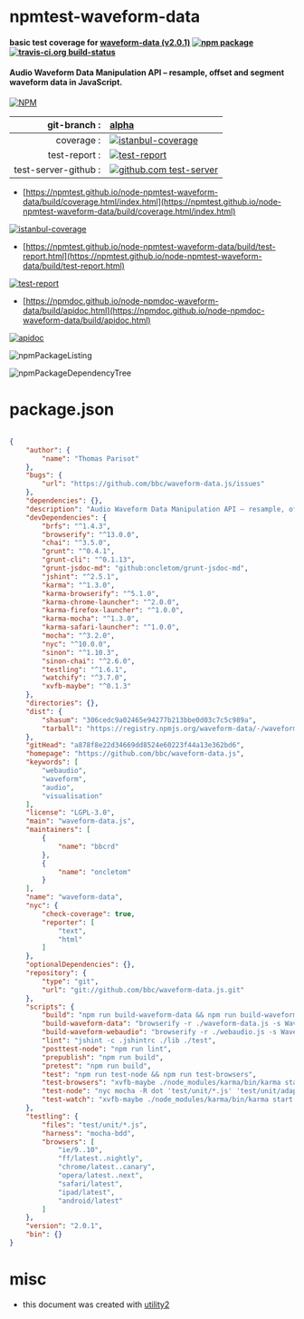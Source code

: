 # npmtest-waveform-data

#### basic test coverage for  [waveform-data (v2.0.1)](https://github.com/bbc/waveform-data.js)  [![npm package](https://img.shields.io/npm/v/npmtest-waveform-data.svg?style=flat-square)](https://www.npmjs.org/package/npmtest-waveform-data) [![travis-ci.org build-status](https://api.travis-ci.org/npmtest/node-npmtest-waveform-data.svg)](https://travis-ci.org/npmtest/node-npmtest-waveform-data)

#### Audio Waveform Data Manipulation API – resample, offset and segment waveform data in JavaScript.

[![NPM](https://nodei.co/npm/waveform-data.png?downloads=true&downloadRank=true&stars=true)](https://www.npmjs.com/package/waveform-data)

| git-branch : | [alpha](https://github.com/npmtest/node-npmtest-waveform-data/tree/alpha)|
|--:|:--|
| coverage : | [![istanbul-coverage](https://npmtest.github.io/node-npmtest-waveform-data/build/coverage.badge.svg)](https://npmtest.github.io/node-npmtest-waveform-data/build/coverage.html/index.html)|
| test-report : | [![test-report](https://npmtest.github.io/node-npmtest-waveform-data/build/test-report.badge.svg)](https://npmtest.github.io/node-npmtest-waveform-data/build/test-report.html)|
| test-server-github : | [![github.com test-server](https://npmtest.github.io/node-npmtest-waveform-data/GitHub-Mark-32px.png)](https://npmtest.github.io/node-npmtest-waveform-data/build/app/index.html) | | build-artifacts : | [![build-artifacts](https://npmtest.github.io/node-npmtest-waveform-data/glyphicons_144_folder_open.png)](https://github.com/npmtest/node-npmtest-waveform-data/tree/gh-pages/build)|

- [https://npmtest.github.io/node-npmtest-waveform-data/build/coverage.html/index.html](https://npmtest.github.io/node-npmtest-waveform-data/build/coverage.html/index.html)

[![istanbul-coverage](https://npmtest.github.io/node-npmtest-waveform-data/build/screenCapture.buildCi.browser.%252Ftmp%252Fbuild%252Fcoverage.lib.html.png)](https://npmtest.github.io/node-npmtest-waveform-data/build/coverage.html/index.html)

- [https://npmtest.github.io/node-npmtest-waveform-data/build/test-report.html](https://npmtest.github.io/node-npmtest-waveform-data/build/test-report.html)

[![test-report](https://npmtest.github.io/node-npmtest-waveform-data/build/screenCapture.buildCi.browser.%252Ftmp%252Fbuild%252Ftest-report.html.png)](https://npmtest.github.io/node-npmtest-waveform-data/build/test-report.html)

- [https://npmdoc.github.io/node-npmdoc-waveform-data/build/apidoc.html](https://npmdoc.github.io/node-npmdoc-waveform-data/build/apidoc.html)

[![apidoc](https://npmdoc.github.io/node-npmdoc-waveform-data/build/screenCapture.buildCi.browser.%252Ftmp%252Fbuild%252Fapidoc.html.png)](https://npmdoc.github.io/node-npmdoc-waveform-data/build/apidoc.html)

![npmPackageListing](https://npmtest.github.io/node-npmtest-waveform-data/build/screenCapture.npmPackageListing.svg)

![npmPackageDependencyTree](https://npmtest.github.io/node-npmtest-waveform-data/build/screenCapture.npmPackageDependencyTree.svg)



# package.json

```json

{
    "author": {
        "name": "Thomas Parisot"
    },
    "bugs": {
        "url": "https://github.com/bbc/waveform-data.js/issues"
    },
    "dependencies": {},
    "description": "Audio Waveform Data Manipulation API – resample, offset and segment waveform data in JavaScript.",
    "devDependencies": {
        "brfs": "^1.4.3",
        "browserify": "^13.0.0",
        "chai": "^3.5.0",
        "grunt": "^0.4.1",
        "grunt-cli": "^0.1.13",
        "grunt-jsdoc-md": "github:oncletom/grunt-jsdoc-md",
        "jshint": "^2.5.1",
        "karma": "^1.3.0",
        "karma-browserify": "^5.1.0",
        "karma-chrome-launcher": "^2.0.0",
        "karma-firefox-launcher": "^1.0.0",
        "karma-mocha": "^1.3.0",
        "karma-safari-launcher": "^1.0.0",
        "mocha": "^3.2.0",
        "nyc": "^10.0.0",
        "sinon": "^1.10.3",
        "sinon-chai": "^2.6.0",
        "testling": "^1.6.1",
        "watchify": "^3.7.0",
        "xvfb-maybe": "^0.1.3"
    },
    "directories": {},
    "dist": {
        "shasum": "306cedc9a02465e94277b213bbe0d03c7c5c989a",
        "tarball": "https://registry.npmjs.org/waveform-data/-/waveform-data-2.0.1.tgz"
    },
    "gitHead": "a878f8e22d34669dd8524e60223f44a13e362bd6",
    "homepage": "https://github.com/bbc/waveform-data.js",
    "keywords": [
        "webaudio",
        "waveform",
        "audio",
        "visualisation"
    ],
    "license": "LGPL-3.0",
    "main": "waveform-data.js",
    "maintainers": [
        {
            "name": "bbcrd"
        },
        {
            "name": "oncletom"
        }
    ],
    "name": "waveform-data",
    "nyc": {
        "check-coverage": true,
        "reporter": [
            "text",
            "html"
        ]
    },
    "optionalDependencies": {},
    "repository": {
        "type": "git",
        "url": "git://github.com/bbc/waveform-data.js.git"
    },
    "scripts": {
        "build": "npm run build-waveform-data && npm run build-waveform-webaudio",
        "build-waveform-data": "browserify -r ./waveform-data.js -s WaveformData -o dist/waveform-data.js",
        "build-waveform-webaudio": "browserify -r ./webaudio.js -s WaveformDataWebaudioBuilder -o dist/webaudio.js",
        "lint": "jshint -c .jshintrc ./lib ./test",
        "posttest-node": "npm run lint",
        "prepublish": "npm run build",
        "pretest": "npm run build",
        "test": "npm run test-node && npm run test-browsers",
        "test-browsers": "xvfb-maybe ./node_modules/karma/bin/karma start",
        "test-node": "nyc mocha -R dot 'test/unit/*.js' 'test/unit/adapters/*.js'",
        "test-watch": "xvfb-maybe ./node_modules/karma/bin/karma start --no-single-run"
    },
    "testling": {
        "files": "test/unit/*.js",
        "harness": "mocha-bdd",
        "browsers": [
            "ie/9..10",
            "ff/latest..nightly",
            "chrome/latest..canary",
            "opera/latest..next",
            "safari/latest",
            "ipad/latest",
            "android/latest"
        ]
    },
    "version": "2.0.1",
    "bin": {}
}
```



# misc
- this document was created with [utility2](https://github.com/kaizhu256/node-utility2)
